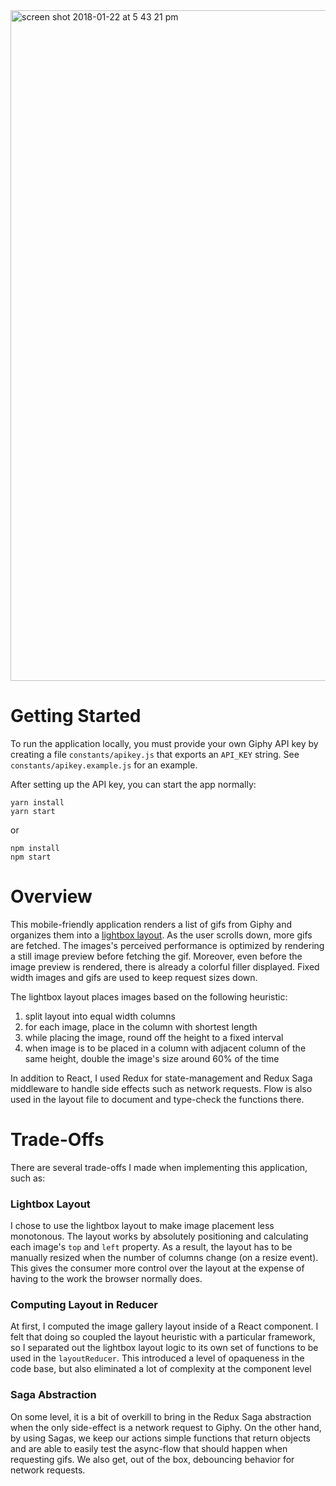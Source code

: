 <img width="1073" alt="screen shot 2018-01-22 at 5 43 21 pm" src="https://user-images.githubusercontent.com/9220038/35253732-d430ee78-ff9b-11e7-8654-7561bfda417c.png">

# Getting Started

To run the application locally, you must provide your own Giphy API key by creating a file `constants/apikey.js` that exports an `API_KEY` string. See `constants/apikey.example.js` for an example.

After setting up the API key, you can start the app normally:

```
yarn install
yarn start
```

or

```
npm install
npm start
```

# Overview

This mobile-friendly application renders a list of gifs from Giphy and organizes them into a [lightbox layout](http://blog.vjeux.com/2012/image/image-layout-algorithm-lightbox.html). As the user scrolls down, more gifs are fetched. The images's perceived performance is optimized by rendering a still image preview before fetching the gif. Moreover, even before the image preview is rendered, there is already a colorful filler displayed. Fixed width images and gifs are used to keep request sizes down.

The lightbox layout places images based on the following heuristic:

1. split layout into equal width columns
1. for each image, place in the column with shortest length
1. while placing the image, round off the height to a fixed interval
1. when image is to be placed in a column with adjacent column of the same height, double the image's size around 60% of the time

In addition to React, I used Redux for state-management and Redux Saga middleware to handle side effects such as network requests. Flow is also used in the layout file to document and type-check the functions there.

# Trade-Offs

There are several trade-offs I made when implementing this application, such as:

### Lightbox Layout

I chose to use the lightbox layout to make image placement less monotonous. The layout works by absolutely positioning and calculating each image's `top` and `left` property. As a result, the layout has to be manually resized when the number of columns change (on a resize event). This gives the consumer more control over the layout at the expense of having to the work the browser normally does.

### Computing Layout in Reducer

At first, I computed the image gallery layout inside of a React component. I felt that doing so coupled the layout heuristic with a particular framework, so I separated out the lightbox layout logic to its own set of functions to be used in the `layoutReducer`. This introduced a level of opaqueness in the code base, but also eliminated a lot of complexity at the component level

### Saga Abstraction

On some level, it is a bit of overkill to bring in the Redux Saga abstraction when the only side-effect is a network request to Giphy. On the other hand, by using Sagas, we keep our actions simple functions that return objects and are able to easily test the async-flow that should happen when requesting gifs. We also get, out of the box, debouncing behavior for network requests. 
